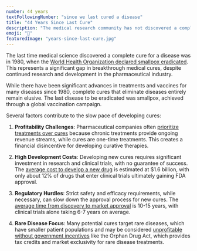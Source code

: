 ```yaml
---
number: 44 years
textFollowingNumber: "since we last cured a disease"
title: "44 Years Since Last Cure"
description: "The medical research community has not discovered a complete cure for any disease since 1980"
emoji: "🧫"
featuredImage: "years-since-last-cure.jpg"
---
```


The last time medical science discovered a complete cure for a disease was in 1980, when the [World Health Organization declared smallpox eradicated](https://www.who.int/health-topics/smallpox). This represents a significant gap in breakthrough medical cures, despite continued research and development in the pharmaceutical industry.

While there have been significant advances in treatments and vaccines for many diseases since 1980, complete cures that eliminate diseases entirely remain elusive. The last disease to be eradicated was smallpox, achieved through a global vaccination campaign.

Several factors contribute to the slow pace of developing cures:

1. **Profitability Challenges**: Pharmaceutical companies often [prioritize treatments over cures](https://www.ncbi.nlm.nih.gov/pmc/articles/PMC7872909/) because chronic treatments provide ongoing revenue streams, while cures are one-time treatments. This creates a financial disincentive for developing curative therapies.

2. **High Development Costs**: Developing new cures requires significant investment in research and clinical trials, with no guarantee of success. The [average cost to develop a new drug](https://www.cbo.gov/publication/57126) is estimated at $1.6 billion, with only about 12% of drugs that enter clinical trials ultimately gaining FDA approval.

3. **Regulatory Hurdles**: Strict safety and efficacy requirements, while necessary, can slow down the approval process for new cures. The [average time from discovery to market approval](https://www.cbo.gov/publication/57126) is 10-15 years, with clinical trials alone taking 6-7 years on average.

4. **Rare Disease Focus**: Many potential cures target rare diseases, which have smaller patient populations and may be considered [unprofitable without government incentives](https://www.cbo.gov/publication/57126) like the Orphan Drug Act, which provides tax credits and market exclusivity for rare disease treatments.
